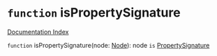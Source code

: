 # `function` isPropertySignature

[Documentation Index](../README.md)

`function` isPropertySignature(node: [Node](../private.interface.Node/README.md)): node `is` [PropertySignature](../private.interface.PropertySignature/README.md)